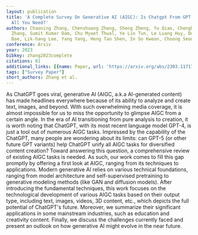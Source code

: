 ```yaml
---
layout: publication
title: 'A Complete Survey On Generative AI (AIGC): Is Chatgpt From GPT-4 To GPT-5
  All You Need?'
authors: Chaoning Zhang, Chenshuang Zhang, Sheng Zheng, Yu Qiao, Chenghao Li, Mengchun
  Zhang, Sumit Kumar Dam, Chu Myaet Thwal, Ye Lin Tun, Le Luang Huy, Donguk Kim, Sung-ho
  Bae, Lik-hang Lee, Yang Yang, Heng Tao Shen, In So Kweon, Choong Seon Hong
conference: Arxiv
year: 2023
bibkey: zhang2023complete
citations: 81
additional_links: [{name: Paper, url: 'https://arxiv.org/abs/2303.11717'}]
tags: ["Survey Paper"]
short_authors: Zhang et al.
---
```

As ChatGPT goes viral, generative AI (AIGC, a.k.a AI-generated content) has
made headlines everywhere because of its ability to analyze and create text,
images, and beyond. With such overwhelming media coverage, it is almost
impossible for us to miss the opportunity to glimpse AIGC from a certain angle.
In the era of AI transitioning from pure analysis to creation, it is worth
noting that ChatGPT, with its most recent language model GPT-4, is just a tool
out of numerous AIGC tasks. Impressed by the capability of the ChatGPT, many
people are wondering about its limits: can GPT-5 (or other future GPT variants)
help ChatGPT unify all AIGC tasks for diversified content creation? Toward
answering this question, a comprehensive review of existing AIGC tasks is
needed. As such, our work comes to fill this gap promptly by offering a first
look at AIGC, ranging from its techniques to applications. Modern generative AI
relies on various technical foundations, ranging from model architecture and
self-supervised pretraining to generative modeling methods (like GAN and
diffusion models). After introducing the fundamental techniques, this work
focuses on the technological development of various AIGC tasks based on their
output type, including text, images, videos, 3D content, etc., which depicts
the full potential of ChatGPT's future. Moreover, we summarize their
significant applications in some mainstream industries, such as education and
creativity content. Finally, we discuss the challenges currently faced and
present an outlook on how generative AI might evolve in the near future.